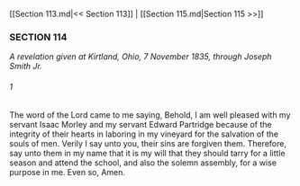 [[Section 113.md|<< Section 113]]  |  [[Section 115.md|Section 115 >>]]

### SECTION 114

*A revelation given at Kirtland, Ohio, 7 November 1835, through Joseph Smith Jr.*

###### 1
The word of the Lord came to me saying, Behold, I am well pleased with my servant Isaac Morley and my servant Edward Partridge because of the integrity of their hearts in laboring in my vineyard for the salvation of the souls of men. Verily I say unto you, their sins are forgiven them. Therefore, say unto them in my name that it is my will that they should tarry for a little season and attend the school, and also the solemn assembly, for a wise purpose in me. Even so, Amen.